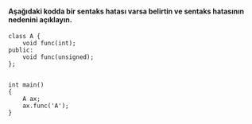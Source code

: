 #### Aşağıdaki kodda bir sentaks hatası varsa belirtin ve sentaks hatasının nedenini açıklayın.

```
class A {
	void func(int);
public:
	void func(unsigned);
};


int main()
{
	A ax;
	ax.func('A');
}

```
